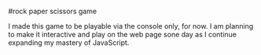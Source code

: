 #rock paper scissors game

I made this game to be playable via the console only, for now. I am planning to make it interactive and play on the web page sone day as I continue expanding my mastery of JavaScript.
